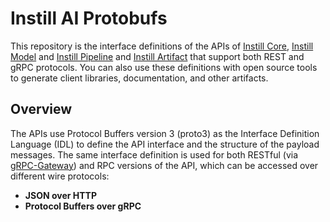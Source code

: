 # Instill AI Protobufs

This repository is the interface definitions of the APIs of [Instill
Core](https://github.com/instill-ai/mgmt-backend), [Instill
Model](https://github.com/instill-ai/model-backend) and [Instill
Pipeline](https://github.com/instill-ai/pipeline-backend) and [Instill
Artifact](https://github.com/instill-ai/artifact-backend) that support both REST
and gRPC protocols. You can also use these definitions with open source tools to
generate client libraries, documentation, and other artifacts.

## Overview

The APIs use Protocol Buffers version 3 (proto3) as the Interface Definition
Language (IDL) to define the API interface and the structure of the payload
messages. The same interface definition is used for both RESTful (via
[gRPC-Gateway](https://github.com/grpc-ecosystem/grpc-gateway)) and RPC versions
of the API, which can be accessed over different wire protocols:

- **JSON over HTTP**
- **Protocol Buffers over gRPC**
